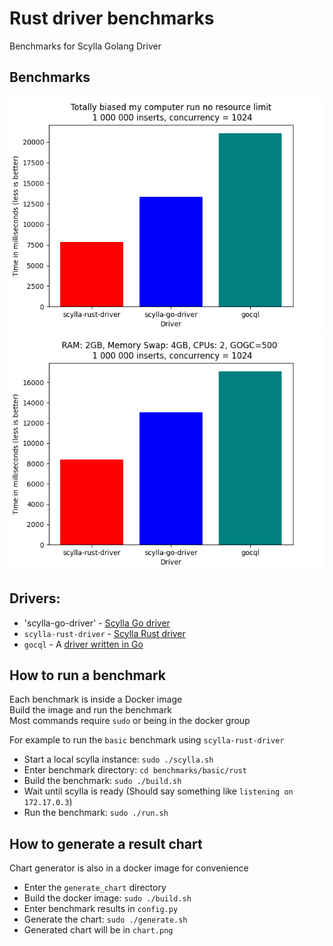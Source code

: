 # Rust driver benchmarks
Benchmarks for Scylla Golang Driver

## Benchmarks
![](images/nolimits.png)
![](images/dockerlimitsgogc.png)

## Drivers:
* 'scylla-go-driver' - [Scylla Go driver](https://github.com/mmatczuk/scylla-go-driver)
* `scylla-rust-driver` - [Scylla Rust driver](https://github.com/scylladb/scylla-rust-driver)
* `gocql` - A [driver written in Go](https://github.com/gocql/gocql)

## How to run a benchmark
Each benchmark is inside a Docker image  
Build the image and run the benchmark  
Most commands require `sudo` or being in the docker group

For example to run the `basic` benchmark using `scylla-rust-driver`
* Start a local scylla instance: `sudo ./scylla.sh`
* Enter benchmark directory: `cd benchmarks/basic/rust`
* Build the benchmark: `sudo ./build.sh`
* Wait until scylla is ready (Should say something like `listening on 172.17.0.3`)
* Run the benchmark: `sudo ./run.sh`

## How to generate a result chart
Chart generator is also in a docker image for convenience

* Enter the `generate_chart` directory
* Build the docker image: `sudo ./build.sh`
* Enter benchmark results in `config.py`
* Generate the chart: `sudo ./generate.sh`
* Generated chart will be in `chart.png`
